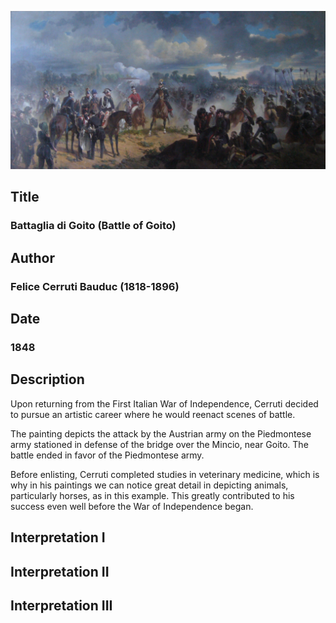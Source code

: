 ![Battaglia di Goito](../opere/risorgimento-1-battaglia-di-goito.jpg)

## Title
### Battaglia di Goito (Battle of Goito)

## Author
### Felice Cerruti Bauduc (1818-1896)

## Date
### 1848

## Description

Upon returning from the First Italian War of Independence, Cerruti decided to pursue an artistic career where he would reenact scenes of battle.

The painting depicts the attack by the Austrian army on the Piedmontese army stationed in defense of the bridge over the Mincio, near Goito.
The battle ended in favor of the Piedmontese army.

Before enlisting, Cerruti completed studies in veterinary medicine, which is why in his paintings we can notice great detail in depicting animals, particularly horses, as in this example.
This greatly contributed to his success even well before the War of Independence began.

## Interpretation I

## Interpretation II

## Interpretation III